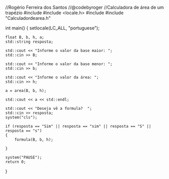 //Rogério Ferreira dos Santos
//@codebyroger
//Calculadora de área de um trapézio
#include <iostream>
#include <locale.h>
#include <string>
#include "Calculadordearea.h"

int main()
{
	setlocale(LC_ALL, "portuguese");

	float B, b, h, a;
	std::string resposta;

	std::cout << "Informe o valor da base maior: ";
	std::cin >> B;

	std::cout << "Informe o valor da base menor: ";
	std::cin >> b;

	std::cout << "Informe o valor da área: ";
	std::cin >> h;

	a = area(B, b, h);

	std::cout << a << std::endl;

	std::cout << "Deseja vê a formula?  ";
	std::cin >> resposta;
	system("cls");

	if (resposta == "Sim" || resposta == "sim" || resposta == "S" || resposta == "s")
	{
		formula(B, b, h);

	}  

	system("PAUSE");
	return 0;
}
